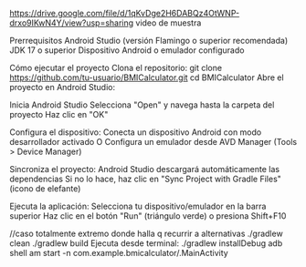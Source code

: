 https://drive.google.com/file/d/1qKvDge2H6DABQz4OtWNP-drxo9IKwN4Y/view?usp=sharing  video de muestra

Prerrequisitos
Android Studio (versión Flamingo o superior recomendada)
JDK 17 o superior
Dispositivo Android o emulador configurado

Cómo ejecutar el proyecto
Clona el repositorio:
git clone https://github.com/tu-usuario/BMICalculator.git
cd BMICalculator
Abre el proyecto en Android Studio:

Inicia Android Studio
Selecciona "Open" y navega hasta la carpeta del proyecto
Haz clic en "OK"

Configura el dispositivo:
Conecta un dispositivo Android con modo desarrollador activado O
Configura un emulador desde AVD Manager (Tools > Device Manager)

Sincroniza el proyecto:
Android Studio descargará automáticamente las dependencias
Si no lo hace, haz clic en "Sync Project with Gradle Files" (icono de elefante)

Ejecuta la aplicación:
Selecciona tu dispositivo/emulador en la barra superior
Haz clic en el botón "Run" (triángulo verde) o presiona Shift+F10


//caso totalmente extremo donde halla q recurrir a alternativas 
./gradlew clean
./gradlew build
Ejecuta desde terminal:
./gradlew installDebug
adb shell am start -n com.example.bmicalculator/.MainActivity
